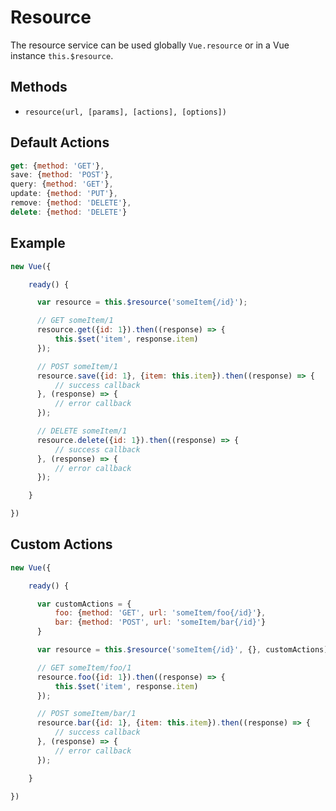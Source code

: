 # Resource

The resource service can be used globally `Vue.resource` or in a Vue instance `this.$resource`.

## Methods

* `resource(url, [params], [actions], [options])`

## Default Actions

```js
get: {method: 'GET'},
save: {method: 'POST'},
query: {method: 'GET'},
update: {method: 'PUT'},
remove: {method: 'DELETE'},
delete: {method: 'DELETE'}
```

## Example

```js
new Vue({

    ready() {

      var resource = this.$resource('someItem{/id}');

      // GET someItem/1
      resource.get({id: 1}).then((response) => {
          this.$set('item', response.item)
      });

      // POST someItem/1
      resource.save({id: 1}, {item: this.item}).then((response) => {
          // success callback
      }, (response) => {
          // error callback
      });

      // DELETE someItem/1
      resource.delete({id: 1}).then((response) => {
          // success callback
      }, (response) => {
          // error callback
      });

    }

})
```

## Custom Actions

```js
new Vue({

    ready() {

      var customActions = {
          foo: {method: 'GET', url: 'someItem/foo{/id}'},
          bar: {method: 'POST', url: 'someItem/bar{/id}'}
      }

      var resource = this.$resource('someItem{/id}', {}, customActions);

      // GET someItem/foo/1
      resource.foo({id: 1}).then((response) => {
          this.$set('item', response.item)
      });

      // POST someItem/bar/1
      resource.bar({id: 1}, {item: this.item}).then((response) => {
          // success callback
      }, (response) => {
          // error callback
      });

    }

})
```
